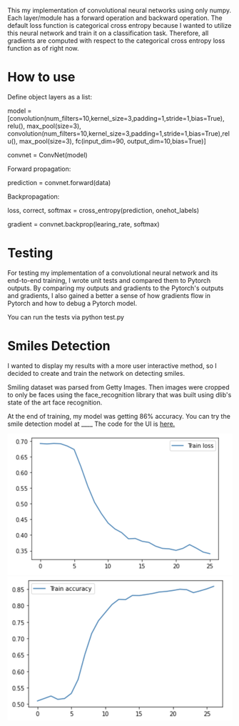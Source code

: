 This my implementation of convolutional neural networks using only numpy.
Each layer/module has a forward operation and backward operation. The default
loss function is categorical cross entropy because I wanted to utilize this
neural network and train it on a classification task. Therefore, all gradients are computed
with respect to the categorical cross entropy loss function as of right now.

# How to use #

Define object layers as a list:

model = [convolution(num_filters=10,kernel_size=3,padding=1,stride=1,bias=True), relu(), max_pool(size=3), convolution(num_filters=10,kernel_size=3,padding=1,stride=1,bias=True),relu(), max_pool(size=3), fc(input_dim=90, output_dim=10,bias=True)]

convnet = ConvNet(model)

Forward propagation:

prediction = convnet.forward(data)

Backpropagation:

loss, correct, softmax = cross_entropy(prediction, onehot_labels)

gradient = convnet.backprop(learing_rate, softmax)

# Testing #
For testing my implementation of a convolutional neural network and its end-to-end training, I wrote unit tests and compared them to Pytorch outputs. By comparing my outputs and gradients to the Pytorch's outputs and gradients, I also gained a better a sense of how gradients flow in Pytorch and how to debug a Pytorch model.

You can run the tests via python test.py


# Smiles Detection

I wanted to display my results with a more user interactive method, so I decided to create and train the network on
detecting smiles.

Smiling dataset was parsed from Getty Images. Then images were cropped to only be faces
using the face_recognition library that was built using dlib's state of the art face recognition.

At the end of training, my model was getting 86% accuracy. You can try the smile detection model at ____
The code for the UI is [here.](https://github.com/ethsu1/smileAI)


![alt text](https://github.com/ethsu1/convnet_numpy/blob/master/results/train_loss.png)
![alt text](https://github.com/ethsu1/convnet_numpy/blob/master/results/train_accuracy.png)





